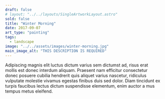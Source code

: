 ```yaml
---
draft: false
# layout: "../../layouts/SingleArtworkLayout.astro"
sold: false
title: "Winter Morning"
date: 2017-09-07
art_type: "painting"
tags: 
  - landscape
image: "../../assets/images/winter-morning.jpg"
main_image_alt: "THIS DESCRIPTION IS REQUIRED"
---
```


Adipiscing magnis elit luctus dictum varius sem dictumst ad, risus erat mollis est donec interdum aliquam. Praesent nam efficitur consectetur donec posuere cubilia hendrerit quis aliquet varius nascetur, ridiculus vulputate molestie vivamus egestas finibus duis sed dolor. Diam tincidunt ex turpis faucibus lectus dictum suspendisse elementum, enim auctor a mus tempus metus eleifend.
